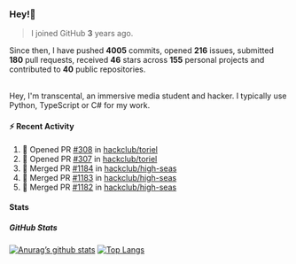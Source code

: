 ### Hey!👋
<!-- [![Banner](banner.png)](https://dillonb07.is-a.dev) -->


> I joined GitHub **3** years ago.

Since then, I have pushed **4005** commits, opened **216** issues, submitted **180** pull requests, received **46** stars across **155** personal projects and contributed to **40** public repositories.

<br>
Hey, I'm transcental, an immersive media student and hacker. I typically use Python, TypeScript or C# for my work.

<br>

#### :zap: Recent Activity

<!--START_SECTION:activity-->
1. 💪 Opened PR [#308](https://github.com/hackclub/toriel/pull/308) in [hackclub/toriel](https://github.com/hackclub/toriel)
2. 💪 Opened PR [#307](https://github.com/hackclub/toriel/pull/307) in [hackclub/toriel](https://github.com/hackclub/toriel)
3. 🎉 Merged PR [#1184](https://github.com/hackclub/high-seas/pull/1184) in [hackclub/high-seas](https://github.com/hackclub/high-seas)
4. 🎉 Merged PR [#1183](https://github.com/hackclub/high-seas/pull/1183) in [hackclub/high-seas](https://github.com/hackclub/high-seas)
5. 🎉 Merged PR [#1182](https://github.com/hackclub/high-seas/pull/1182) in [hackclub/high-seas](https://github.com/hackclub/high-seas)
<!--END_SECTION:activity-->

#### Stats

##### GitHub Stats
[![Anurag’s github stats](https://github-readme-stats.vercel.app/api?username=transcental&show_icons=true&theme=radical)](https://github.com/transcental)
[![Top Langs](https://github-readme-stats.vercel.app/api/top-langs/?username=transcental&layout=compact&theme=radical)](https://github.com/transcental)
